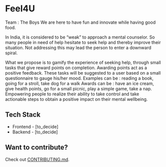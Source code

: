 # Feel4U
Team : The Boys
We are here to have fun and innovate while having good food.

In India, it is considered to be “weak” to approach a mental counselor. So many people in need of help hesitate to seek help and thereby improve their situation.
Not addressing this may lead the person to enter a downward spiral.

What we propose is to gamify the experience of seeking help, through small tasks that give reward points on completion. Awarding points act as a positive feedback. 
These tasks will be suggested to a user based on a small questionnaire to gauge his/her mood. 
Examples can be : reading a book, going for a stroll, take dog for a walk
Awards can be : have an ice cream, give health points, go for a small picnic, play a simple game, take a nap.
Empowering people to realize their ability to take control and take actionable steps to obtain a positive impact on their mental wellbeing.

## Tech Stack

- Frontend - [to_decide]
- Backend - [to_decide]

## Want to contribute?

Check out [CONTRIBUTING.md](CONTRIBUTING.md).

